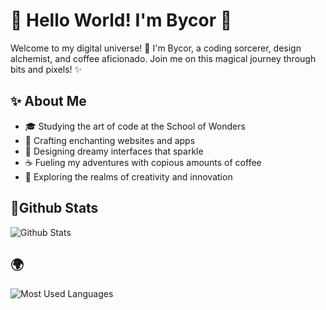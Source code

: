 # 👋 Hello World! I'm Bycor 🚀

Welcome to my digital universe! 🌌 I'm Bycor, a coding sorcerer, design alchemist, and coffee aficionado. Join me on this magical journey through bits and pixels! ✨

## ✨ About Me

- 🎓 Studying the art of code at the School of Wonders
- 🚀 Crafting enchanting websites and apps
- 🎨 Designing dreamy interfaces that sparkle
- ☕ Fueling my adventures with copious amounts of coffee
- 🌈 Exploring the realms of creativity and innovation

##  🌟Github Stats
![Github Stats](https://github-readme-stats.vercel.app/api?username=Bycorer&show_icons=true&theme=dark&count_private=true)

## 🌍
![Most Used Languages](https://github-readme-stats.vercel.app/api/top-langs/?username=Bycorer&theme=dark&layout=compact)



